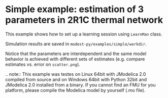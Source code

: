 # Simple example: estimation of 3 parameters in 2R1C thermal network

This example shows how to set up a learning session using ``LearnMan`` class.

Simulation results are saved in `modest-py/examples/simple/workdir`.

Notice that the parameters are interdependent and the same model behavior is 
achieved with different sets of estimates (e.g. compare estimates vs. error on 
`scatter.png`).

.. note:: This example was testes on Linux 64bit with JModelica 2.0 compiled from
          source and on Windows 64bit with Python 32bit and JModelica 2.0 installed
          from a binary. If you cannot find an FMU for you platform, please compile
          the Modelica model by yourself (.mo file).
